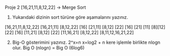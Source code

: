 Proje 2
[16,21,11,8,12,22] -> Merge Sort
1) Yukarıdaki dizinin sort türüne göre aşamalarını yazınız.

[16,21,11,8,12,22]
[16,21,11]         [8,12,22]
[16] [21,11]       [8,12]   [22]
[16] [21] [11]     [8][12]  [22]
[16] [11,21]       [8,12]   [22]
[11,16,21]         [8,12,22]
[8,11,12,16,21,22]
 
2) Big-O gösterimini yazınız.
2^x=n
x=log2 + n kere işlemle birlikte nlogn olur.
Big O (nlogn) = Big O (6log6)
